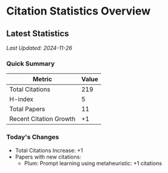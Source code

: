 # Citation Statistics Overview

## Latest Statistics
*Last Updated: 2024-11-26*

### Quick Summary
| Metric | Value |
| ------ | ----- |
| Total Citations | 219 |
| H-index | 5 |
| Total Papers | 11 |
| Recent Citation Growth | +1 |

### Today's Changes
- Total Citations Increase: +1
- Papers with new citations:
  - Plum: Prompt learning using metaheuristic: +1 citations
